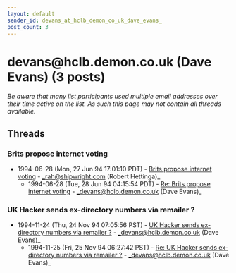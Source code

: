 ```yaml
---
layout: default
sender_id: devans_at_hclb_demon_co_uk_dave_evans_
post_count: 3
---
```


# devans<span>@</span>hclb.demon.co.uk (Dave Evans) (3 posts)

_Be aware that many list participants used multiple email addresses over their time active on the list. As such this page may not contain all threads available._

## Threads

### Brits propose internet voting
+ 1994-06-28 (Mon, 27 Jun 94 17:01:10 PDT) - [Brits propose internet voting](/archive/1994/06/d953c79f08f977d47dead8750481d4500fddc24898897c2c06dde6fc5785fb87) - _rah@shipwright.com (Robert Hettinga)_
  + 1994-06-28 (Tue, 28 Jun 94 04:15:54 PDT) - [Re: Brits propose internet voting](/archive/1994/06/f3b714f1d1d21912709dc3993d07fe1aa19f18ff230c849dc493f2f508b7464a) - _devans@hclb.demon.co.uk (Dave Evans)_

### UK Hacker sends ex-directory numbers via remailer ?
+ 1994-11-24 (Thu, 24 Nov 94 07:05:56 PST) - [UK Hacker sends ex-directory numbers via remailer ?](/archive/1994/11/d6dfacf157a4614a0f40bb13064ea3d3a34a6bfea6d334eb0ccaa35583862045) - _devans@hclb.demon.co.uk (Dave Evans)_
  + 1994-11-25 (Fri, 25 Nov 94 06:27:42 PST) - [Re: UK Hacker sends ex-directory numbers via remailer ?](/archive/1994/11/2621125514443790b3f32c0c6d4d8019b5e0b0a349ee18adb8e09f08e5e9cc31) - _devans@hclb.demon.co.uk (Dave Evans)_

